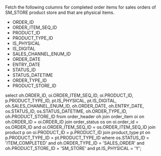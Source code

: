 Fetch the following columns for completed order items for sales orders of SM_STORE product store and that are physical items.
 - ORDER_ID
 - ORDER_ITEM_SEQ_ID
 - PRODUCT_ID
 - PRODUCT_TYPE_ID
 - IS_PHYSICAL
 - IS_DIGITAL
 - SALES_CHANNEL_ENUM_ID
 - ORDER_DATE
 - ENTRY_DATE
 - STATUS_ID
 - STATUS_DATETIME
 - ORDER_TYPE_ID
 - PRODUCT_STORE_ID 

select 
  oh.ORDER_ID, 
  oi.ORDER_ITEM_SEQ_ID, 
  oi.PRODUCT_ID, 
  p.PRODUCT_TYPE_ID, 
  pt.IS_PHYSICAL, 
  pt.IS_DIGITAL, 
  oh.SALES_CHANNEL_ENUM_ID, 
  oh.ORDER_DATE, 
  oh.ENTRY_DATE, 
  os.STATUS_ID, 
  os.STATUS_DATETIME, 
  oh.ORDER_TYPE_ID, 
  oh.PRODUCT_STORE_ID 
from 
  order_header oh 
  join order_item oi on oh.ORDER_ID = oi.ORDER_ID 
  join order_status os on oi.order_id = os.ORDER_ID 
  and oi.ORDER_ITEM_SEQ_ID = os.ORDER_ITEM_SEQ_ID 
  join product p on oi.PRODUCT_ID = p.PRODUCT_ID 
  join product_type pt on p.PRODUCT_TYPE_ID = pt.PRODUCT_TYPE_ID 
where 
  os.STATUS_ID = 'ITEM_COMPLETED' 
  and oh.ORDER_TYPE_ID = 'SALES_ORDER' 
  and oh.PRODUCT_STORE_ID = 'SM_STORE' 
  and pt.IS_PHYSICAL = 'Y';
